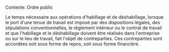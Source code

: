 Contexte: Ordre public

Le temps nécessaire aux opérations d'habillage et de déshabillage, lorsque le port d'une tenue de travail est imposé par des dispositions légales, des stipulations conventionnelles, le règlement intérieur ou le contrat de travail et que l'habillage et le déshabillage doivent être réalisés dans l'entreprise ou sur le lieu de travail, fait l'objet de contreparties. Ces contreparties sont accordées soit sous forme de repos, soit sous forme financière.